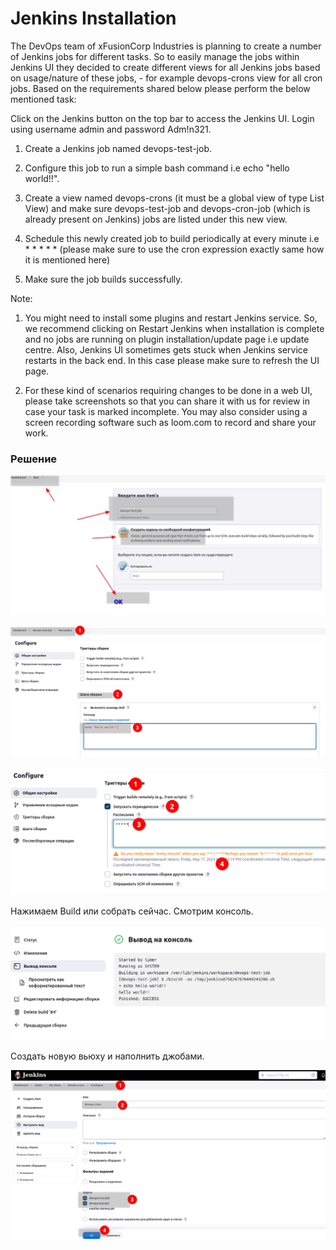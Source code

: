 # Jenkins Installation
The DevOps team of xFusionCorp Industries is planning to create a number of Jenkins jobs for different tasks. So to easily manage the jobs within Jenkins UI they decided to create different views for all Jenkins jobs based on usage/nature of these jobs, - for example devops-crons view for all cron jobs. Based on the requirements shared below please perform the below mentioned task:


Click on the Jenkins button on the top bar to access the Jenkins UI. Login using username admin and password Adm!n321.

1. Create a Jenkins job named devops-test-job.

2. Configure this job to run a simple bash command i.e echo "hello world!!".

3. Create a view named devops-crons (it must be a global view of type List View) and make sure devops-test-job and devops-cron-job (which is already present on Jenkins) jobs are listed under this new view.

4. Schedule this newly created job to build periodically at every minute i.e * * * * * (please make sure to use the cron expression exactly same how it is mentioned here)

5. Make sure the job builds successfully.

Note:

1. You might need to install some plugins and restart Jenkins service. So, we recommend clicking on Restart Jenkins when installation is complete and no jobs are running on plugin installation/update page i.e update centre. Also, Jenkins UI sometimes gets stuck when Jenkins service restarts in the back end. In this case please make sure to refresh the UI page.

2. For these kind of scenarios requiring changes to be done in a web UI, please take screenshots so that you can share it with us for review in case your task is marked incomplete. You may also consider using a screen recording software such as loom.com to record and share your work.



### Решение

![](../Level_2/img/l1_create_job.png)


![](../Level_2/img/l1_create_job_echo.png)

![](../Level_2/img/l1_create_job_cron.png)

Нажимаем Build или собрать сейчас. Смотрим консоль.

![](../Level_2/img/l1_create_job_result.png)

Создать новую вьюху и наполнить джобами.

![](../Level_2/img/l1_create_job_view.png)

